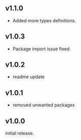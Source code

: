 ## v1.1.0

 - Added more types definitions.

## v1.0.3

 - Package import issue fixed.

## v1.0.2

 - readme update

## v1.0.1

 - removed unwanted packages

## v1.0.0

initial release.